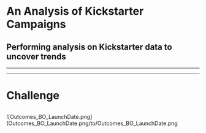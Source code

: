 # An Analysis of Kickstarter Campaigns 
## Performing analysis on Kickstarter data to uncover trends
---
---
# Challenge
## 
![Outcomes_BO_LaunchDate.png](Outcomes_BO_LaunchDate.png/to/Outcomes_BO_LaunchDate.png
